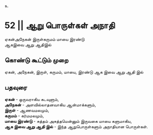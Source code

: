 உ

# 52 || ஆறு பொருள்கள் அநாதி

ஏகன்அநேகன் இருள்கருமம் மாயை இரண்டு  
ஆகஇவை ஆறு ஆதிஇல்

## கொண்டு கூட்டும் முறை
ஏகன், அநேகன், இருள், கருமம், மாயை, இரண்டு ஆக இவை ஆறு ஆதி இல்

## பதவுரை
**ஏகன்** - ஒருவராகிய கடவுளும்,  
**அநேகன்** - அளவில்லாதனவாகிய ஆன்மாக்களும்,  
**இருள்** - ஆணவமலமும்,  
**கருமம்** - கர்மமலமும்,  
**மாயை இரண்டு** - சுத்தம் அசுத்தமென்னும் இருவகை மாயை களுமாகிய,  
**ஆக இவை ஆறு ஆதி இல்** - இந்த ஆறுபொருள்களும் அநாதியான பொருள்கள்.  


